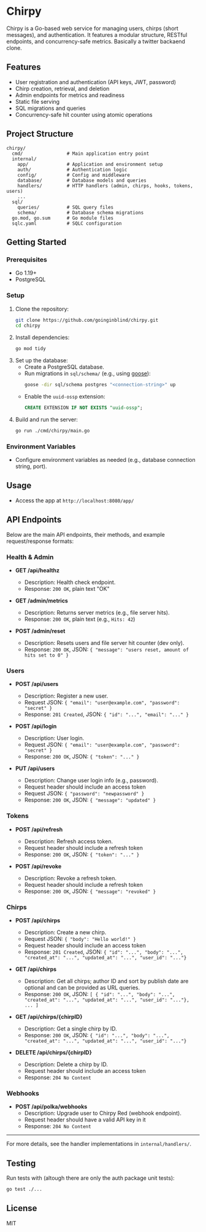 # Chirpy

Chirpy is a Go-based web service for managing users, chirps (short messages), and authentication. It features a modular structure, RESTful endpoints, and concurrency-safe metrics. Basically a twitter backaend clone.

## Features
- User registration and authentication (API keys, JWT, password)
- Chirp creation, retrieval, and deletion
- Admin endpoints for metrics and readiness
- Static file serving
- SQL migrations and queries
- Concurrency-safe hit counter using atomic operations

## Project Structure
```
chirpy/
  cmd/                # Main application entry point
  internal/
    app/              # Application and environment setup
    auth/             # Authentication logic
    config/           # Config and middleware
    database/         # Database models and queries
    handlers/         # HTTP handlers (admin, chirps, hooks, tokens, users)
    ...
  sql/
    queries/          # SQL query files
    schema/           # Database schema migrations
  go.mod, go.sum      # Go module files
  sqlc.yaml           # SQLC configuration
```

## Getting Started

### Prerequisites
- Go 1.19+
- PostgreSQL

### Setup
1. Clone the repository:
   ```bash
   git clone https://github.com/goinginblind/chirpy.git
   cd chirpy
   ```
2. Install dependencies:
   ```bash
   go mod tidy
   ```
3. Set up the database:
   - Create a PostgreSQL database.
   - Run migrations in `sql/schema/` (e.g., using [goose](https://github.com/pressly/goose)):
     ```bash
     goose -dir sql/schema postgres "<connection-string>" up
     ```
   - Enable the `uuid-ossp` extension:
     ```sql
     CREATE EXTENSION IF NOT EXISTS "uuid-ossp";
     ```
4. Build and run the server:
   ```bash
   go run ./cmd/chirpy/main.go
   ```

### Environment Variables
- Configure environment variables as needed (e.g., database connection string, port).

## Usage
- Access the app at `http://localhost:8080/app/`

## API Endpoints

Below are the main API endpoints, their methods, and example request/response formats:

### Health & Admin

- **GET /api/healthz**
  - Description: Health check endpoint.
  - Response: `200 OK`, plain text "OK"

- **GET /admin/metrics**
  - Description: Returns server metrics (e.g., file server hits).
  - Response: `200 OK`, plain text (e.g., `Hits: 42`)

- **POST /admin/reset**
  - Description: Resets users and file server hit counter (dev only).
  - Response: `200 OK`, JSON: `{ "message": "users reset, amount of hits set to 0" }`

### Users

- **POST /api/users**
  - Description: Register a new user.
  - Request JSON: `{ "email": "user@example.com", "password": "secret" }`
  - Response: `201 Created`, JSON: `{ "id": "...", "email": "..." }`

- **POST /api/login**
  - Description: User login.
  - Request JSON: `{ "email": "user@example.com", "password": "secret" }`
  - Response: `200 OK`, JSON: `{ "token": "..." }`

- **PUT /api/users**
  - Description: Change user login info (e.g., password).
  - Request header should include an access token
  - Request JSON: `{ "password": "newpassword" }`
  - Response: `200 OK`, JSON: `{ "message": "updated" }`

### Tokens

- **POST /api/refresh**
  - Description: Refresh access token.
  - Request header should include a refresh token
  - Response: `200 OK`, JSON: `{ "token": "..." }`

- **POST /api/revoke**
  - Description: Revoke a refresh token.
  - Request header should include a refresh token
  - Response: `200 OK`, JSON: `{ "message": "revoked" }`

### Chirps

- **POST /api/chirps**
  - Description: Create a new chirp.
  - Request JSON: `{ "body": "Hello world!" }`
  - Request header should include an access token
  - Response: `201 Created`, JSON: `{ "id": "...", "body": "...", "created_at": "...", "updated_at": "...", "user_id": "..."}`

- **GET /api/chirps**
  - Description: Get all chirps; author ID and sort by publish date are optional and can be provided as URL queries.
  - Response: `200 OK`, JSON: `[ { "id": "...", "body": "...", "created_at": "...", "updated_at": "...", "user_id": "..."}, ... ]`

- **GET /api/chirps/{chirpID}**
  - Description: Get a single chirp by ID.
  - Response: `200 OK`, JSON: `{ "id": "...", "body": "...", "created_at": "...", "updated_at": "...", "user_id": "..."}`

- **DELETE /api/chirps/{chirpID}**
  - Description: Delete a chirp by ID.
  - Request header should include an access token
  - Response: `204 No Content`

### Webhooks

- **POST /api/polka/webhooks**
  - Description: Upgrade user to Chirpy Red (webhook endpoint).
  - Request header should have a valid API key in it
  - Response: `204 No Content`

---

For more details, see the handler implementations in `internal/handlers/`.

## Testing
Run tests with (altough there are only the auth package unit tests):
```bash
go test ./...
```

## License
MIT
